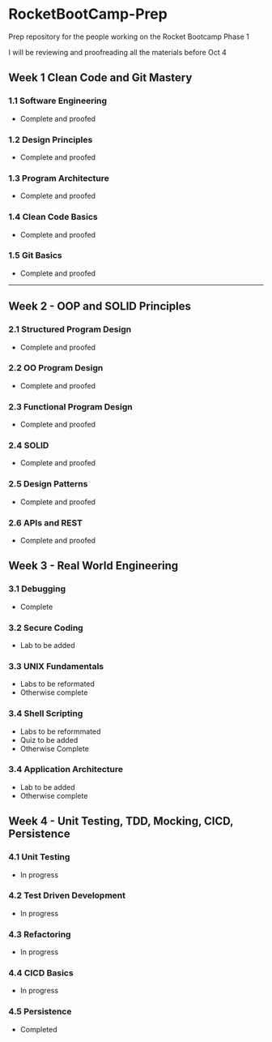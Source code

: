 # RocketBootCamp-Prep

Prep repository for the people working on the Rocket Bootcamp Phase 1

I will be reviewing and proofreading all the materials before Oct 4 

## Week 1 Clean Code and Git Mastery

### 1.1 Software Engineering
- Complete and proofed

### 1.2 Design Principles
- Complete and proofed

### 1.3 Program Architecture
- Complete and proofed

### 1.4 Clean Code Basics
- Complete and proofed

### 1.5 Git Basics
- Complete and proofed

---

## Week 2 - OOP and SOLID Principles

### 2.1 Structured Program Design
- Complete and proofed

### 2.2 OO Program Design
- Complete and proofed

### 2.3 Functional Program Design
- Complete and proofed

### 2.4 SOLID
- Complete and proofed

### 2.5 Design Patterns
- Complete and proofed

### 2.6 APIs and REST
- Complete and proofed

## Week 3 - Real World Engineering

### 3.1 Debugging
- Complete

### 3.2 Secure Coding
- Lab to be added

### 3.3 UNIX Fundamentals
- Labs to be reformated
- Otherwise complete

### 3.4 Shell Scripting
- Labs to be reformmated
- Quiz to be added
- Otherwise Complete

### 3.4 Application Architecture
- Lab to be added
- Otherwise complete

## Week 4 - Unit Testing, TDD, Mocking, CICD, Persistence

### 4.1 Unit Testing
- In progress

### 4.2 Test Driven Development
- In progress

### 4.3 Refactoring
- In progress

### 4.4 CICD Basics
- In progress

### 4.5 Persistence
- Completed
